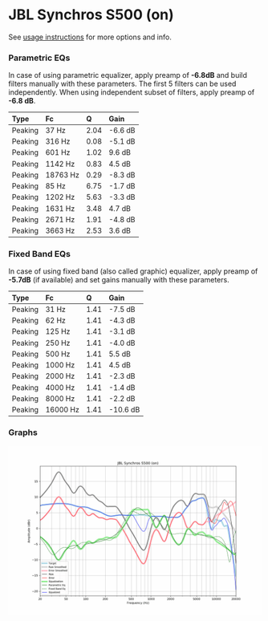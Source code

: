 # JBL Synchros S500 (on)
See [usage instructions](https://github.com/jaakkopasanen/AutoEq#usage) for more options and info.

### Parametric EQs
In case of using parametric equalizer, apply preamp of **-6.8dB** and build filters manually
with these parameters. The first 5 filters can be used independently.
When using independent subset of filters, apply preamp of **-6.8 dB**.

| Type    | Fc       |    Q | Gain    |
|:--------|:---------|:-----|:--------|
| Peaking | 37 Hz    | 2.04 | -6.6 dB |
| Peaking | 316 Hz   | 0.08 | -5.1 dB |
| Peaking | 601 Hz   | 1.02 | 9.6 dB  |
| Peaking | 1142 Hz  | 0.83 | 4.5 dB  |
| Peaking | 18763 Hz | 0.29 | -8.3 dB |
| Peaking | 85 Hz    | 6.75 | -1.7 dB |
| Peaking | 1202 Hz  | 5.63 | -3.3 dB |
| Peaking | 1631 Hz  | 3.48 | 4.7 dB  |
| Peaking | 2671 Hz  | 1.91 | -4.8 dB |
| Peaking | 3663 Hz  | 2.53 | 3.6 dB  |

### Fixed Band EQs
In case of using fixed band (also called graphic) equalizer, apply preamp of **-5.7dB**
(if available) and set gains manually with these parameters.

| Type    | Fc       |    Q | Gain     |
|:--------|:---------|:-----|:---------|
| Peaking | 31 Hz    | 1.41 | -7.5 dB  |
| Peaking | 62 Hz    | 1.41 | -4.3 dB  |
| Peaking | 125 Hz   | 1.41 | -3.1 dB  |
| Peaking | 250 Hz   | 1.41 | -4.0 dB  |
| Peaking | 500 Hz   | 1.41 | 5.5 dB   |
| Peaking | 1000 Hz  | 1.41 | 4.5 dB   |
| Peaking | 2000 Hz  | 1.41 | -2.3 dB  |
| Peaking | 4000 Hz  | 1.41 | -1.4 dB  |
| Peaking | 8000 Hz  | 1.41 | -2.2 dB  |
| Peaking | 16000 Hz | 1.41 | -10.6 dB |

### Graphs
![](./JBL%20Synchros%20S500%20(on).png)